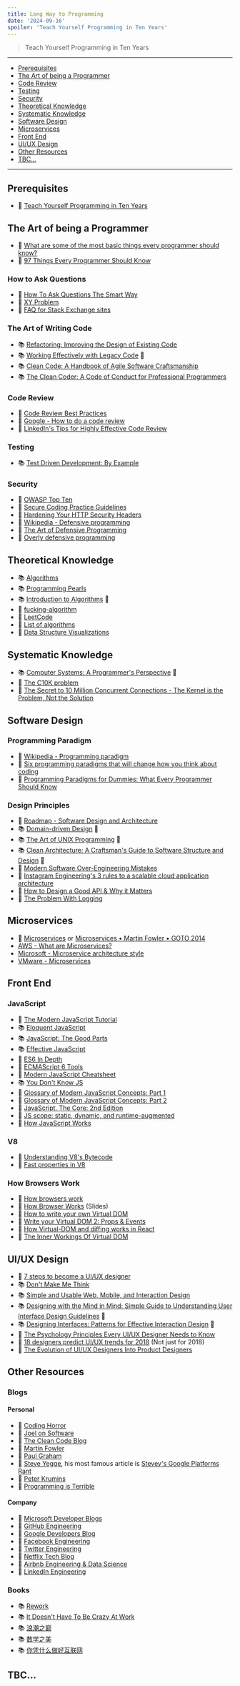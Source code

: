 ```yaml
---
title: Long Way to Programming
date: '2024-09-16'
spoiler: 'Teach Yourself Programming in Ten Years'
---
```


> Teach Yourself Programming in Ten Years

---

- [Prerequisites](#prerequisites)
- [The Art of being a Programmer](#the-art-of-being-a-programmer)
- [Code Review](#code-review)
- [Testing](#testing)
- [Security](#security)
- [Theoretical Knowledge](#theoretical-knowledge)
- [Systematic Knowledge](#systematic-knowledge)
- [Software Design](#software-design)
- [Microservices](#microservices)
- [Front End](#front-end)
- [UI/UX Design](#uiux-design)
- [Other Resources](#other-resources)
- [TBC...](#tbc)

---

## Prerequisites

- 🔗 [Teach Yourself Programming in Ten Years](https://norvig.com/21-days.html)

## The Art of being a Programmer

- 🔗 [What are some of the most basic things every programmer should know?](https://www.quora.com/What-are-some-of-the-most-basic-things-every-programmer-should-know)
- 🔗 [97 Things Every Programmer Should Know](https://97-things-every-x-should-know.gitbooks.io/97-things-every-programmer-should-know/content/en/index.html)

### How to Ask Questions

- 🔗 [How To Ask Questions The Smart Way](http://www.catb.org/~esr/faqs/smart-questions.html)
- 🔗 [XY Problem](https://xyproblem.info/)
- 🔗 [FAQ for Stack Exchange sites](https://meta.stackexchange.com/questions/7931/faq-for-stack-exchange-sites)

### The Art of Writing Code

- 📚 [Refactoring: Improving the Design of Existing Code](https://www.amazon.com.au/Refactoring-Improving-Existing-Addison-Wesley-Signature-ebook/dp/B07LCM8RG2)
- 📚 [Working Effectively with Legacy Code](https://www.amazon.com.au/Working-Effectively-Legacy-Michael-Feathers/dp/0131177052) 👀
- 📚 [Clean Code: A Handbook of Agile Software Craftsmanship](https://www.amazon.com.au/Clean-Code-Handbook-Software-Craftsmanship-ebook/dp/B001GSTOAM)
- 📚 [The Clean Coder: A Code of Conduct for Professional Programmers](https://www.amazon.com.au/Clean-Coder-Conduct-Professional-Programmers-ebook/dp/B0050JLC9Y)

### Code Review

- 🔗 [Code Review Best Practices](https://blog.palantir.com/code-review-best-practices-19e02780015f)
- 🔗 [Google - How to do a code review](https://google.github.io/eng-practices/review/reviewer/)
- 🔗 [LinkedIn's Tips for Highly Effective Code Review](https://thenewstack.io/linkedin-code-review/)

### Testing

- 📚 [Test Driven Development: By Example](https://www.amazon.com.au/Test-Driven-Development-Kent-Beck/dp/0321146530)

### Security

- 🔗 [OWASP Top Ten](https://owasp.org/www-project-top-ten/)
- 🔗 [Secure Coding Practice Guidelines](https://security.berkeley.edu/secure-coding-practice-guidelines)
- 🔗 [Hardening Your HTTP Security Headers](https://www.keycdn.com/blog/http-security-headers)
- 🔗 [Wikipedia - Defensive programming](https://en.wikipedia.org/wiki/Defensive_programming)
- 🔗 [The Art of Defensive Programming](https://medium.com/@arumukherjee121/the-art-of-defensive-programming-62c6f22b2758)
- 🔗 [Overly defensive programming](https://medium.com/@vcarl/overly-defensive-programming-e7a1b3d234c2)

## Theoretical Knowledge

- 📚 [Algorithms](https://www.amazon.com.au/Algorithms-Robert-Sedgewick/dp/032157351X)
- 📚 [Programming Pearls](https://www.amazon.com.au/Programming-Pearls-Jon-Bentley/dp/0201657880)
- 📚 [Introduction to Algorithms](https://www.amazon.com.au/Introduction-Algorithms-fourth-Thomas-Cormen/dp/026204630X) 👀
- 🔗 [fucking-algorithm](https://github.com/labuladong/fucking-algorithm/tree/english)
- 🔗 [LeetCode](https://leetcode.com/)
- 🔗 [List of algorithms](https://www.wikiwand.com/en/articles/List_of_algorithms)
- 🔗 [Data Structure Visualizations](https://www.cs.usfca.edu/~galles/visualization/Algorithms.html)

## Systematic Knowledge

- 📚 [Computer Systems: A Programmer's Perspective](https://www.amazon.com.au/Computer-Systems-Programmers-Randal-Bryant/dp/0134123832) 👀
- 🔗 [The C10K problem](http://www.kegel.com/c10k.html)
- 🔗 [The Secret to 10 Million Concurrent Connections - The Kernel is the Problem, Not the Solution](https://highscalability.com/the-secret-to-10-million-concurrent-connections-the-kernel-i/)

## Software Design

### Programming Paradigm

- 🔗 [Wikipedia - Programming paradigm](https://en.wikipedia.org/wiki/Programming_paradigm)
- 🔗 [Six programming paradigms that will change how you think about coding](https://www.ybrikman.com/writing/2014/04/09/six-programming-paradigms-that-will/)
- 🔗 [Programming Paradigms for Dummies: What Every Programmer Should Know](https://webperso.info.ucl.ac.be/~pvr/VanRoyChapter.pdf)

### Design Principles

- 🔗 [Roadmap - Software Design and Architecture](https://roadmap.sh/software-design-architecture)
- 📚 [Domain-driven Design](https://www.amazon.com.au/Domain-Driven-Design-Tackling-Complexity-Software/dp/0321125215) 👀
- 📚 [The Art of UNIX Programming](https://www.amazon.com.au/Art-UNIX-Programming-Eric-S-Raymond/dp/4048930680) 👀
- 📚 [Clean Architecture: A Craftsman's Guide to Software Structure and Design](https://www.amazon.com.au/Clean-Architecture-Craftsmans-Software-Structure/dp/0134494164) 👀
- 🔗 [Modern Software Over-Engineering Mistakes](https://medium.com/@rdsubhas/10-modern-software-engineering-mistakes-bc67fbef4fc8)
- 🔗 [Instagram Engineering's 3 rules to a scalable cloud application architecture](https://datastax.medium.com/instagram-engineerings-3-rules-to-a-scalable-cloud-application-architecture-c44afed31406)
- 🔗 [How to Design a Good API & Why it Matters](https://www.infoq.com/presentations/effective-api-design/)
- 🔗 [The Problem With Logging](https://blog.codinghorror.com/the-problem-with-logging/)

## Microservices

- 🔗 [Microservices](https://martinfowler.com/articles/microservices.html) or [Microservices • Martin Fowler • GOTO 2014](https://www.youtube.com/watch?v=wgdBVIX9ifA)
- [AWS - What are Microservices?](https://aws.amazon.com/microservices/)
- [Microsoft - Microservice architecture style](https://learn.microsoft.com/en-us/azure/architecture/guide/architecture-styles/microservices)
- [VMware - Microservices](https://tanzu.vmware.com/microservices)

## Front End

### JavaScript

- 🔗 [The Modern JavaScript Tutorial](https://javascript.info/)
- 📚 [Eloquent JavaScript](https://eloquentjavascript.net/)
- 📚 [JavaScript: The Good Parts](https://www.amazon.com.au/JavaScript-Good-Parts-Douglas-Crockford/dp/0596517742)
- 📚 [Effective JavaScript](https://www.amazon.com.au/dp/0321812182)
- 🔗 [ES6 In Depth](https://hacks.mozilla.org/category/es6-in-depth/)
- 🔗 [ECMAScript 6 Tools](https://github.com/addyosmani/es6-tools)
- 🔗 [Modern JavaScript Cheatsheet](https://mbeaudru.github.io/modern-js-cheatsheet/)
- 📚 [You Don't Know JS](https://github.com/getify/You-Dont-Know-JS)
- 🔗 [Glossary of Modern JavaScript Concepts: Part 1](https://auth0.com/blog/glossary-of-modern-javascript-concepts/)
- 🔗 [Glossary of Modern JavaScript Concepts: Part 2](https://auth0.com/blog/glossary-of-modern-javascript-concepts-part-2/)
- 🔗 [JavaScript. The Core: 2nd Edition](https://codeburst.io/js-scope-static-dynamic-and-runtime-augmented-5abfee6223fe)
- 🔗 [JS scope: static, dynamic, and runtime-augmented](https://codeburst.io/js-scope-static-dynamic-and-runtime-augmented-5abfee6223fe)
- 🔗 [How JavaScript Works](https://medium.com/@zlatkov)

### V8

- 🔗 [Understanding V8's Bytecode](https://medium.com/dailyjs/understanding-v8s-bytecode-317d46c94775)
- 🔗 [Fast properties in V8](https://v8.dev/blog/fast-properties)

### How Browsers Work

- 🔗 [How browsers work](https://taligarsiel.com/Projects/howbrowserswork1.htm)
- 🔗 [How Browser Works](https://arvindr21.github.io/howBrowserWorks/#/) (Slides)
- 🔗 [How to write your own Virtual DOM](https://medium.com/@deathmood/how-to-write-your-own-virtual-dom-ee74acc13060)
- 🔗 [Write your Virtual DOM 2: Props & Events](https://medium.com/@deathmood/write-your-virtual-dom-2-props-events-a957608f5c76)
- 🔗 [How Virtual-DOM and diffing works in React](https://medium.com/@gethylgeorge/how-virtual-dom-and-diffing-works-in-react-6fc805f9f84e)
- 🔗 [The Inner Workings Of Virtual DOM](https://rajaraodv.medium.com/the-inner-workings-of-virtual-dom-666ee7ad47cf)

## UI/UX Design

- 🔗 [7 steps to become a UI/UX designer](https://medium.com/nicole-the-designer/7-steps-to-become-a-ui-ux-designer-8beed7639a95)
- 📚 [Don't Make Me Think](https://www.amazon.com.au/Dont-Make-Think-Steve-Krug/dp/0321344758)
- 📚 [Simple and Usable Web, Mobile, and Interaction Design](https://www.amazon.com.au/Simple-Usable-Mobile-Interaction-Design-ebook/dp/B078HCC8QD)
- 📚 [Designing with the Mind in Mind: Simple Guide to Understanding User Interface Design Guidelines](https://www.amazon.com.au/dp/0124079148) 👀
- 📚 [Designing Interfaces: Patterns for Effective Interaction Design](https://www.amazon.com.au/Designing-Interfaces-3e-Jenifer-Tidwill/dp/1492051969) 👀
- 🔗 [The Psychology Principles Every UI/UX Designer Needs to Know](https://uxplanet.org/the-psychology-principles-every-ui-ux-designer-needs-to-know-24116fd65778)
- 🔗 [18 designers predict UI/UX trends for 2018](https://www.figma.com/blog/eighteen-designers-predict-ui-ux-trends-for-2018/) (Not just for 2018)
- 🔗 [The Evolution of UI/UX Designers Into Product Designers](https://medium.com/thinking-design/the-evolution-of-ui-ux-designers-into-product-designers-623e4e7eaab3)

## Other Resources

### Blogs

#### Personal

- 🔗 [Coding Horror](https://blog.codinghorror.com/)
- 🔗 [Joel on Software](https://www.joelonsoftware.com/)
- 🔗 [The Clean Code Blog](https://blog.cleancoder.com/)
- 🔗 [Martin Fowler](https://martinfowler.com/)
- 🔗 [Paul Graham](http://www.paulgraham.com/articles.html)
- 🔗 [Steve Yegge](https://sites.google.com/site/steveyegge2/blog-rants), his most famous article is [Stevey's Google Platforms Rant](https://gist.github.com/chitchcock/1281611)
- 🔗 [Peter Krumins](https://catonmat.net/)
- 🔗 [Programming is Terrible](https://programmingisterrible.com/)

#### Company

- 🔗 [Microsoft Developer Blogs](https://devblogs.microsoft.com/)
- 🔗 [GitHub Engineering](https://github.blog/engineering/)
- 🔗 [Google Developers Blog](https://developers.googleblog.com/)
- 🔗 [Facebook Engineering](https://engineering.fb.com/)
- 🔗 [Twitter Engineering](https://blog.twitter.com/engineering)
- 🔗 [Netflix Tech Blog](https://netflixtechblog.com/)
- 🔗 [Airbnb Engineering & Data Science](https://medium.com/airbnb-engineering)
- 🔗 [LinkedIn Engineering](https://engineering.linkedin.com/blog)

### Books

- 📚 [Rework](https://www.amazon.com.au/Rework-Jason-Fried/dp/0307463745)
- 📚 [It Doesn't Have To Be Crazy At Work](https://www.amazon.com.au/Doesnt-Have-Be-Crazy-Work/dp/0008323445)
- 📚 [浪潮之巅](https://book.douban.com/subject/6709783/)
- 📚 [数学之美](https://book.douban.com/subject/10750155/)
- 📚 [你凭什么做好互联网](https://book.douban.com/subject/26915104/)

## TBC...
